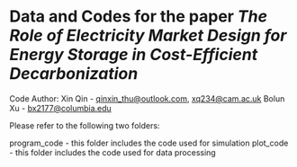 # Data and Codes for the paper _The Role of Electricity Market Design for Energy Storage in Cost-Efficient Decarbonization_

Code Author:
	Xin Qin - qinxin_thu@outlook.com, xq234@cam.ac.uk
	Bolun Xu - bx2177@columbia.edu

Please refer to the following two folders:

program_code - this folder includes the code used for simulation
plot_code    - this folder includes the code used for data processing

